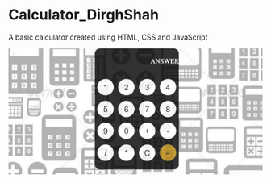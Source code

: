 # Calculator_DirghShah
A basic calculator created using HTML, CSS and JavaScript

![Calculator](https://github.com/Dirgh-Shah/Calculator_DirghShah/blob/main/calculator/screenshot_calculator.jpeg?raw=true)
